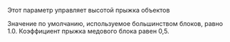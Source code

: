 Этот параметр управляет высотой прыжка объектов

Значение по умолчанию, используемое большинством блоков, равно 1.0.
Коэффициент прыжка медового блока равен 0,5.